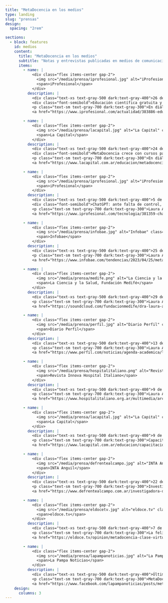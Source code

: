 ```yaml
---
title: "MetaDocencia en los medios"
type: landing
slug: "prensas"
design:
  spacing: "2rem"

sections:
  - block: features
    id: medios
    content:
      title: "MetaDocencia en los medios"
      subtitle: "Notas y entrevistas publicadas en medios de comunicación sobre MetaDocencia."
      items:
        - name: |
            <div class="flex items-center gap-2">
              <img src="/media/prensa/iprofesional.jpg" alt="iProfesional" class="h-24 md:h-28 object-contain" loading="lazy">
              <span>iProfesional</span>
            </div>
          description: |
            <div class="text-xs text-gray-500 dark:text-gray-400">26 de junio de 2023</div>
            <div class="font-semibold">Educación científica gratuita y remota: cómo es el emprendimiento argentino que apoya la NASA</div>
            <p class="text-sm text-gray-700 dark:text-gray-300">En diálogo con iProfesional, Nicolás Palopoli contó los detalles del apoyo de la NASA democratizar el acceso al conocimiento científico.</p>
            <a href="https://www.iprofesional.com/actualidad/383886-educacion-remota-el-emprendimiento-argentino-que-apoya-la-nasa" class="inline-block mt-2 px-3 py-1 rounded-md text-sm font-semibold bg-gray-900 text-white dark:bg-white dark:text-gray-900">Ver nota</a>

        - name: |
            <div class="flex items-center gap-2">
              <img src="/media/prensa/lacapital.jpg" alt="La Capital" class="h-24 md:h-28 object-contain" loading="lazy">
              <span>La Capital</span>
            </div>
          description: |
            <div class="text-xs text-gray-500 dark:text-gray-400">24 de junio de 2023</div>
            <div class="font-semibold">MetaDocencia crece con cursos para la comunidad</div>
            <p class="text-sm text-gray-700 dark:text-gray-300">En diálogo con Micaela Pereyra del periódico La Capital (Rosario, Argentina), Romina Pendino y Nicolás Palopoli compartieron la trayectoria y presente de MetaDocencia.</p>
            <a href="https://www.lacapital.com.ar/educacion/metadocencia-un-espacio-que-crece-cursos-gratuitos-la-comunidad-n10071055.html" class="inline-block mt-2 px-3 py-1 rounded-md text-sm font-semibold bg-gray-900 text-white dark:bg-white dark:text-gray-900">Ver nota</a>

        - name: |
            <div class="flex items-center gap-2">
              <img src="/media/prensa/iprofesional.jpg" alt="iProfesional" class="h-24 md:h-28 object-contain" loading="lazy">
              <span>iProfesional</span>
            </div>
          description: |
            <div class="text-xs text-gray-500 dark:text-gray-400">5 de mayo de 2023</div>
            <div class="font-semibold">ChatGPT: ante falta de control, la Inteligencia Artificial pone en alerta a las escuelas argentinas</div>
            <p class="text-sm text-gray-700 dark:text-gray-300">Laura Ación, una de las más de 400 personas del mundo de la ciencia y la investigación que firmó la Declaración de Montevideo sobre Inteligencia Artificial y su impacto en América Latina, advirtió sobre la irresponsabilidad con la que se lanzó al mundo esta herramienta de IA.</p>
            <a href="https://www.iprofesional.com/tecnologia/381359-chatgpt-la-inteligencia-artificial-pone-en-alerta-a-la-educacion" class="inline-block mt-2 px-3 py-1 rounded-md text-sm font-semibold bg-gray-900 text-white dark:bg-white dark:text-gray-900">Ver nota</a>

        - name: |
            <div class="flex items-center gap-2">
              <img src="/media/prensa/infobae.jpg" alt="Infobae" class="h-24 md:h-28 object-contain" loading="lazy">
              <span>Infobae</span>
            </div>
          description: |
            <div class="text-xs text-gray-500 dark:text-gray-400">25 de abril de 2023</div>
            <p class="text-sm text-gray-700 dark:text-gray-300">Laura Ación comentó la misión, recorrido y siguientes pasos de MetaDocencia, y el impulso que tuvimos gracias al apoyo y la libertad de trabajo que nos dio CZI Science.</p>
            <a href="https://www.infobae.com/tendencias/2023/04/25/metadocencia-el-arte-de-divulgar-al-mundo-la-ensenanza-de-la-ciencia-en-espanol-y-con-el-apoyo-de-mark-zuckerberg/?utm_medium=Echobox&utm_source=Twitter#Echobox=1682405050" class="inline-block mt-2 px-3 py-1 rounded-md text-sm font-semibold bg-gray-900 text-white dark:bg-white dark:text-gray-900">Ver nota</a>

        - name: |
            <div class="flex items-center gap-2">
              <img src="/media/prensa/medife.png" alt="La Ciencia y la Salud, Fundación Medifé" class="h-24 md:h-28 object-contain" loading="lazy">
              <span>La Ciencia y la Salud, Fundación Medifé</span>
            </div>
          description: |
            <div class="text-xs text-gray-500 dark:text-gray-400">29 de agosto de 2022</div>
            <p class="text-sm text-gray-700 dark:text-gray-300">Laura Ación en La Ciencia y la Salud, Fundación Medifé: “Mitos y verdades sobre la IA y big data”.</p>
            <a href="https://soundcloud.com/fundacionmedife/dra-laura-acion-dir?utm_source=clipboard&utm_medium=text&utm_campaign=social_sharing" class="inline-block mt-2 px-3 py-1 rounded-md text-sm font-semibold bg-gray-900 text-white dark:bg-white dark:text-gray-900">Ver nota</a>

        - name: |
            <div class="flex items-center gap-2">
              <img src="/media/prensa/perfil.jpg" alt="Diario Perfil" class="h-24 md:h-28 object-contain" loading="lazy">
              <span>Diario Perfil</span>
            </div>
          description: |
            <div class="text-xs text-gray-500 dark:text-gray-400">13 de agosto de 2022</div>
            <p class="text-sm text-gray-700 dark:text-gray-300">Laura Ación en #AgendaAcadémica: “El problema surge cuando la inteligencia artificial se mete con la democracia, la salud o la justicia”.</p>
            <a href="https://www.perfil.com/noticias/agenda-academica/laura-acion-el-problema-surge-cuando-la-inteligencia-artificial-se-mete-con-la-democracia-la-salud-o-la-justicia.phtml" class="inline-block mt-2 px-3 py-1 rounded-md text-sm font-semibold bg-gray-900 text-white dark:bg-white dark:text-gray-900">Ver nota</a>

        - name: |
            <div class="flex items-center gap-2">
              <img src="/media/prensa/hospitalitaliano.png" alt="Revista Innova Hospital Italiano" class="h-24 md:h-28 object-contain" loading="lazy">
              <span>Revista Innova Hospital Italiano</span>
            </div>
          description: |
            <div class="text-xs text-gray-500 dark:text-gray-400">9 de mayo de 2020</div>
            <p class="text-sm text-gray-700 dark:text-gray-300">Laura Ación: “Con el tiempo vamos a aprovechar lo mejor de lo virtual y lo presencial”.</p>
            <a href="https://www.hospitalitaliano.org.ar/multimedia/archivos/noticias_archivos/11/Revista/11_InnovaNoviembreDobles.pdf" class="inline-block mt-2 px-3 py-1 rounded-md text-sm font-semibold bg-gray-900 text-white dark:bg-white dark:text-gray-900">Ver nota</a>

        - name: |
            <div class="flex items-center gap-2">
              <img src="/media/prensa/lacapital.jpg" alt="La Capital" class="h-24 md:h-28 object-contain" loading="lazy">
              <span>La Capital</span>
            </div>
          description: |
            <div class="text-xs text-gray-500 dark:text-gray-400">9 de mayo de 2020</div>
            <p class="text-sm text-gray-700 dark:text-gray-300">Capacitación docente sobre enseñanza virtual.</p>
            <a href="https://www.lacapital.com.ar/educacion/capacitacion-docente-ensenanza-virtual-n2582884.html" class="inline-block mt-2 px-3 py-1 rounded-md text-sm font-semibold bg-gray-900 text-white dark:bg-white dark:text-gray-900">Ver nota</a>

        - name: |
            <div class="flex items-center gap-2">
              <img src="/media/prensa/defrentealcampo.jpg" alt="INTA Anguil" class="h-24 md:h-28 object-contain" loading="lazy">
              <span>INTA Anguil</span>
            </div>
          description: |
            <div class="text-xs text-gray-500 dark:text-gray-400">22 de abril de 2020</div>
            <p class="text-sm text-gray-700 dark:text-gray-300">Investigadora de INTA Anguil participa de Metadocencia, un proyecto para capacitar a docentes en educación virtual.</p>
            <a href="https://www.defrentealcampo.com.ar/investigadora-de-inta-anguil-participa-de-metadocencia-un-proyecto-para-capacitar-a-docentes-en-educacion-virtual/" class="inline-block mt-2 px-3 py-1 rounded-md text-sm font-semibold bg-gray-900 text-white dark:bg-white dark:text-gray-900">Ver nota</a>

        - name: |
            <div class="flex items-center gap-2">
              <img src="/media/prensa/eldocetv.jpg" alt="eldoce.tv" class="h-24 md:h-28 object-contain" loading="lazy">
              <span>eldoce.tv</span>
            </div>
          description: |
            <div class="text-xs text-gray-500 dark:text-gray-400">7 de abril de 2020</div>
            <p class="text-sm text-gray-700 dark:text-gray-300">La felicidad compartida se multiplica, la pena compartida disminuye.</p>
            <a href="https://eldoce.tv/opinion/metadocencia-clase-virtual-cuarentena-coronavirus-la-felicidad-compartida-se-multiplica-la-pena-compartida-disminuye_97495/" class="inline-block mt-2 px-3 py-1 rounded-md text-sm font-semibold bg-gray-900 text-white dark:bg-white dark:text-gray-900">Ver nota</a>

        - name: |
            <div class="flex items-center gap-2">
              <img src="/media/prensa/lapampanoticias.jpg" alt="La Pampa Noticias" class="h-24 md:h-28 object-contain" loading="lazy">
              <span>La Pampa Noticias</span>
            </div>
          description: |
            <div class="text-xs text-gray-500 dark:text-gray-400">Última actualización: 1 de enero de 0001</div>
            <p class="text-sm text-gray-700 dark:text-gray-300">MetaDocencia: Cómo virtualizar la educación.</p>
            <a href="https://www.facebook.com/lapampanoticias/posts/metadocencia-cómo-virtualizar-la-educacióninvestigadores-del-inta-del-conicet-y-/1305419322983230/" class="inline-block mt-2 px-3 py-1 rounded-md text-sm font-semibold bg-gray-900 text-white dark:bg-white dark:text-gray-900">Ver nota</a>
    design:
      columns: 3
---
```

